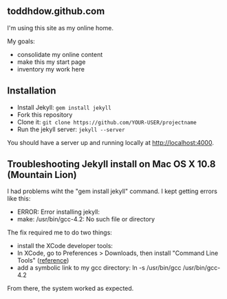## toddhdow.github.com

I'm using this site as my online home.

My goals:
* consolidate my online content
* make this my start page
* inventory my work here

## Installation

- Install Jekyll: `gem install jekyll`
- Fork this repository
- Clone it: `git clone https://github.com/YOUR-USER/projectname`
- Run the jekyll server: `jekyll --server`

You should have a server up and running locally at <http://localhost:4000>.

## Troubleshooting Jekyll install on Mac OS X 10.8 (Mountain Lion)

I had problems wiht the "gem install jekyll" command. I kept getting errors like this:
- ERROR:  Error installing jekyll:
- make: /usr/bin/gcc-4.2: No such file or directory

The fix required me to do two things:
* install the XCode developer tools:
 * In XCode, go to Preferences > Downloads, then install "Command Line Tools" ([reference](http://stackoverflow.com/questions/9353444/how-to-use-install-gcc-on-mac-os-x-10-8-xcode-4-4))
* add a symbolic link to my gcc directory: ln -s /usr/bin/gcc /usr/bin/gcc-4.2

From there, the system worked as expected.
